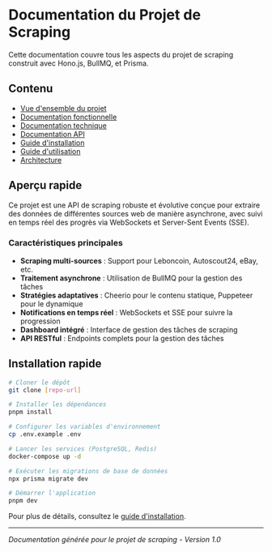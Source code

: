 # Documentation du Projet de Scraping

Cette documentation couvre tous les aspects du projet de scraping construit avec Hono.js, BullMQ, et Prisma.

## Contenu

- [Vue d'ensemble du projet](./overview.md)
- [Documentation fonctionnelle](./functional.md)
- [Documentation technique](./technical.md)
- [Documentation API](./api.md)
- [Guide d'installation](./installation.md)
- [Guide d'utilisation](./usage.md)
- [Architecture](./architecture.md)

## Aperçu rapide

Ce projet est une API de scraping robuste et évolutive conçue pour extraire des données de différentes sources web de manière asynchrone, avec suivi en temps réel des progrès via WebSockets et Server-Sent Events (SSE).

### Caractéristiques principales

- **Scraping multi-sources** : Support pour Leboncoin, Autoscout24, eBay, etc.
- **Traitement asynchrone** : Utilisation de BullMQ pour la gestion des tâches
- **Stratégies adaptatives** : Cheerio pour le contenu statique, Puppeteer pour le dynamique
- **Notifications en temps réel** : WebSockets et SSE pour suivre la progression
- **Dashboard intégré** : Interface de gestion des tâches de scraping
- **API RESTful** : Endpoints complets pour la gestion des tâches

## Installation rapide

```bash
# Cloner le dépôt
git clone [repo-url]

# Installer les dépendances
pnpm install

# Configurer les variables d'environnement
cp .env.example .env

# Lancer les services (PostgreSQL, Redis)
docker-compose up -d

# Exécuter les migrations de base de données
npx prisma migrate dev

# Démarrer l'application
pnpm dev
```

Pour plus de détails, consultez le [guide d'installation](./installation.md).

---

*Documentation générée pour le projet de scraping - Version 1.0* 
